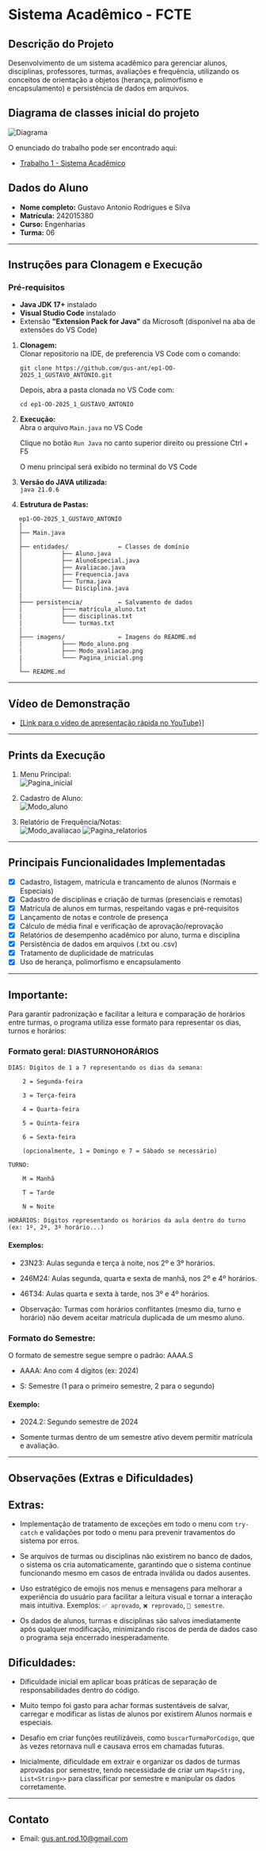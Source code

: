 # Sistema Acadêmico - FCTE

## Descrição do Projeto

Desenvolvimento de um sistema acadêmico para gerenciar alunos, disciplinas, professores, turmas, avaliações e frequência, utilizando os conceitos de orientação a objetos (herança, polimorfismo e encapsulamento) e persistência de dados em arquivos.

## Diagrama de classes inicial do projeto

![Diagrama](imagens/graphviz(2).png)

O enunciado do trabalho pode ser encontrado aqui:
- [Trabalho 1 - Sistema Acadêmico](https://github.com/lboaventura25/OO-T06_2025.1_UnB_FCTE/blob/main/trabalhos/ep1/README.md)

## Dados do Aluno

- **Nome completo:** Gustavo Antonio Rodrigues e Silva
- **Matrícula:** 242015380
- **Curso:** Engenharias
- **Turma:** 06

---

## Instruções para Clonagem e Execução
### Pré-requisitos
- **Java JDK 17+** instalado
- **Visual Studio Code** instalado
- Extensão **"Extension Pack for Java"** da Microsoft (disponível na aba de extensões do VS Code)


1. **Clonagem:**  
   Clonar repositorio na IDE, de preferencia VS Code com o comando:
   
   `git clone https://github.com/gus-ant/ep1-OO-2025_1_GUSTAVO_ANTONIO.git`

   Depois, abra a pasta clonada no VS Code com:
   
   `cd ep1-OO-2025_1_GUSTAVO_ANTONIO`


3. **Execução:**  
   Abra o arquivo `Main.java` no VS Code

   Clique no botão `Run Java` no canto superior direito ou pressione Ctrl + F5
   
   O menu principal será exibido no terminal do VS Code

4. **Versão do JAVA utilizada:**  
   `java 21.0.6`

5. **Estrutura de Pastas:**  
```
   ep1-OO-2025_1_GUSTAVO_ANTONIO
   │
   ├── Main.java
   │   
   ├── entidades/              ← Classes de domínio
   │           ├── Aluno.java
   │           ├── AlunoEspecial.java
   │           ├── Avaliacao.java
   │           ├── Frequencia.java
   │           ├── Turma.java
   │           └── Disciplina.java
   | 
   ├─── persistencia/          ← Salvamento de dados
   |           ├─── matrícula_aluno.txt
   |           ├─── disciplinas.txt
   |           └─── turmas.txt     
   | 
   ├─── imagens/               ← Imagens do README.md
   |           ├─── Modo_aluno.png
   |           ├─── Modo_avaliacao.png
   |           └─── Pagina_inicial.png                       
   │
   └── README.md

```

---

## Vídeo de Demonstração

- [\[Link para o vídeo de apresentação rápida no YouTube}\]](https://www.youtube.com/watch?v=pljg22xsYks)

---

## Prints da Execução

1. Menu Principal:  
   ![Pagina_inicial](imagens/Pagina_inicial.png)

2. Cadastro de Aluno:  
   ![Modo_aluno](imagens/Modo_aluno.png)

3. Relatório de Frequência/Notas:  
   ![Modo_avaliacao](imagens/Modo_avaliacao.png)
   ![Pagina_relatorios](imagens/Pagina_relatorios.png)
   

---

## Principais Funcionalidades Implementadas

- [x] Cadastro, listagem, matrícula e trancamento de alunos (Normais e Especiais)
- [x] Cadastro de disciplinas e criação de turmas (presenciais e remotas)
- [x] Matrícula de alunos em turmas, respeitando vagas e pré-requisitos
- [x] Lançamento de notas e controle de presença
- [x] Cálculo de média final e verificação de aprovação/reprovação
- [x] Relatórios de desempenho acadêmico por aluno, turma e disciplina
- [x] Persistência de dados em arquivos (.txt ou .csv)
- [x] Tratamento de duplicidade de matrículas
- [x] Uso de herança, polimorfismo e encapsulamento

---

## **Importante**: 

Para garantir padronização e facilitar a leitura e comparação de horários entre turmas, o programa utiliza esse formato para representar os dias, turnos e horários:

### Formato geral: DIASTURNOHORÁRIOS

    DIAS: Dígitos de 1 a 7 representando os dias da semana:

        2 = Segunda-feira

        3 = Terça-feira

        4 = Quarta-feira

        5 = Quinta-feira

        6 = Sexta-feira

        (opcionalmente, 1 = Domingo e 7 = Sábado se necessário)

    TURNO:

        M = Manhã

        T = Tarde

        N = Noite

    HORÁRIOS: Dígitos representando os horários da aula dentro do turno (ex: 1º, 2º, 3º horário...)

#### Exemplos:

   - 23N23: Aulas segunda e terça à noite, nos 2º e 3º horários.

   - 246M24: Aulas segunda, quarta e sexta de manhã, nos 2º e 4º horários.

   - 46T34: Aulas quarta e sexta à tarde, nos 3º e 4º horários.

   - Observação: Turmas com horários conflitantes (mesmo dia, turno e horário) não devem aceitar matrícula duplicada de um mesmo aluno.

### Formato do Semestre:

O formato de semestre segue sempre o padrão:
AAAA.S

   - AAAA: Ano com 4 dígitos (ex: 2024)

   - S: Semestre (1 para o primeiro semestre, 2 para o segundo)

#### Exemplo:

   - 2024.2: Segundo semestre de 2024

   - Somente turmas dentro de um semestre ativo devem permitir matrícula e avaliação.

---

## Observações (Extras e Dificuldades)

## Extras:

- Implementação de tratamento de exceções em todo o menu com `try-catch` e validações por todo o menu para prevenir travamentos do sistema por erros.

- Se arquivos de turmas ou disciplinas não existirem no banco de dados, o sistema os cria automaticamente, garantindo que o sistema continue funcionando mesmo em casos de entrada inválida ou dados ausentes.

- Uso estratégico de emojis nos menus e mensagens para melhorar a experiência do usuário para facilitar a leitura visual e tornar a interação mais intuitiva. Exemplos: `✅ aprovado`, `❌ reprovado`, `📆 semestre`.

- Os dados de alunos, turmas e disciplinas são salvos imediatamente após qualquer modificação, minimizando riscos de perda de dados caso o programa seja encerrado inesperadamente.


## Dificuldades:

- Dificuldade inicial em aplicar boas práticas de separação de responsabilidades dentro do código.

- Muito tempo foi gasto para achar formas sustentáveis de salvar, carregar e modificar as listas de alunos por existirem Alunos normais e especiais.

- Desafio em criar funções reutilizáveis, como `buscarTurmaPorCodigo`, que às vezes retornava null e causava erros em chamadas futuras.

- Inicialmente, dificuldade em extrair e organizar os dados de turmas aprovadas por semestre, tendo necessidade de criar um `Map<String, List<String>>` para classificar por semestre e manipular os dados corretamente.

---

## Contato

- Email: gus.ant.rod.10@gmail.com
